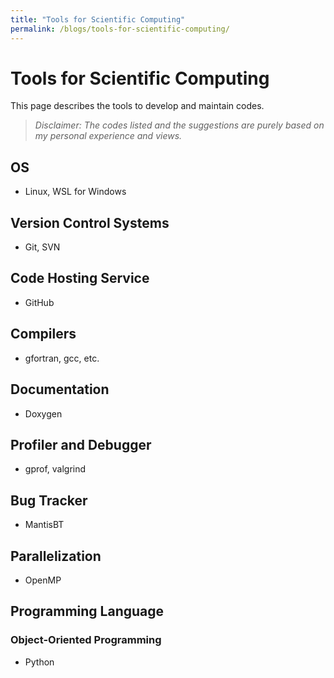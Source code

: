 ```yaml
---
title: "Tools for Scientific Computing"
permalink: /blogs/tools-for-scientific-computing/
---
```


# Tools for Scientific Computing  

This page describes the tools to develop and maintain codes.  

> *Disclaimer: The codes listed and the suggestions are purely based on my personal experience and views.*  

## OS  
- Linux, WSL for Windows  

## Version Control Systems  
- Git, SVN  

## Code Hosting Service  
- GitHub  

## Compilers  
- gfortran, gcc, etc.  

## Documentation  
- Doxygen  

## Profiler and Debugger  
- gprof, valgrind  

## Bug Tracker  
- MantisBT  

## Parallelization  
- OpenMP  

## Programming Language  
### Object-Oriented Programming  
- Python  
